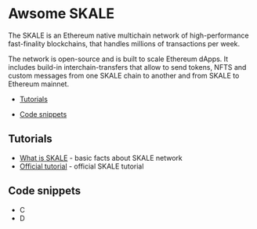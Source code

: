 # Awsome SKALE

The SKALE is an Ethereum native multichain network of high-performance fast-finality blockchains, that handles millions of transactions per week.

The network is open-source and is built to scale Ethereum dApps. It includes build-in interchain-transfers that allow to send tokens, NFTS and custom messages from one SKALE chain to another and from SKALE to Ethereum mainnet.

- [Tutorials](#tutorials)

- [Code snippets](#code-snippets)

## Tutorials

* [What is SKALE](https://docs.skale.network/learn/overview) - basic facts about SKALE network
* [Official tutorial](https://docs.skale.network/learn/) - official SKALE tutorial


## Code snippets

* C
* D
